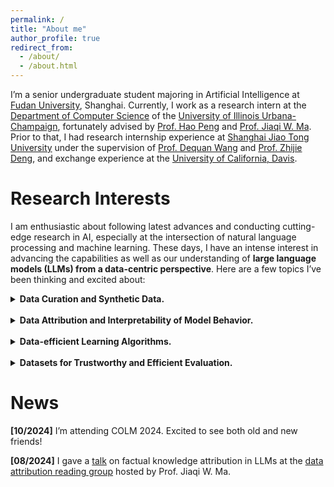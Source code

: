 ```yaml
---
permalink: /
title: "About me"
author_profile: true
redirect_from: 
  - /about/
  - /about.html
---
```


I’m a senior undergraduate student majoring in Artificial Intelligence at [Fudan University](https://www.fudan.edu.cn/en/), Shanghai. Currently, I work as a research intern at the [Department of Computer Science](https://siebelschool.illinois.edu/) of the [University of Illinois Urbana-Champaign](https://illinois.edu/), fortunately advised by [Prof. Hao Peng](https://haopeng-nlp.github.io/) and [Prof. Jiaqi W. Ma](https://jiaqima.github.io/). Prior to that, I had research internship experience at [Shanghai Jiao Tong University](https://en.sjtu.edu.cn/) under the supervision of [Prof. Dequan Wang](https://dequan.wang/) and [Prof. Zhijie Deng](https://thudzj.github.io/), and exchange experience at the [University of California, Davis](https://www.ucdavis.edu/). 


<!-- <details>
<summary><strong>demo</strong></summary>

**Markdown** content here.

</details> -->


# Research Interests
I am enthusiastic about following latest advances and conducting cutting-edge research in AI, especially at the intersection of natural language processing and machine learning. These days, I have an intense interest in advancing the capabilities as well as our understanding of **large language models (LLMs) from a data-centric perspective**. Here are a few topics I’ve been thinking and excited about:


<details>
<summary><strong>Data Curation and Synthetic Data.</strong></summary>

Today’s capable LLMs are powered by automated data curation pipelines, where large-scale datasets synthesized by LLMs themselves play a crucial role. But the prevalent noise and redundancy contained in synthetic datasets haven’t received enough attention. There’s also a lack of understanding on how various properties of synthetic data, including correctness, diversity and generation sources (e.g., real-world, on-policy or off-policy generators) contribute to the LM’s ultimate learning outcome. 

- Can we build principled data **selection** techniques that not only identify individual data points with favorable properties, but also model the interactions inside a subset of data and their joint influence? 
- Is it possible that certain human-perceived noise and redundancy in synthetic data are actually beneficial to language models? 
- In light of this, how can we further design efficient curation pipelines with better quality and diversity control?

</details>


<br>


<details>
<summary><strong>Data Attribution and Interpretability of Model Behavior.</strong></summary>

Attributing model behavior to specific training data is of vital importance to the trustworthy deployment of LLMs. But the efficiency of traditional data attribution techniques have become a major bottleneck when it comes to LLM-scale applications. It’s also questionable whether they can be well transferred across models of different sizes and architectures, and generalizable across different tasks and application domains. I’m thus interested in designing a more accessible and generalizable data attribution framework tailored to LLMs, and applying such a framework to promote trustworthy applications of LLMs in various scientific domains.

</details>


<br>


<details>
<summary><strong>Data-efficient Learning Algorithms.</strong></summary>

The success of current LLMs is a combined accomplishment of multiple learning paradigms, including unsupervised pre-training, supervised post-training (e.g., instruction tuning and preference learning) and inference-time context optimization (e.g., in-context learning and RAG). But it still remains unclear what the language model essentially learns in these learning stages, and how various forms of data contribute differently to each stage. 

- How can we scientifically study their respective working mechanism? 
- What are the shared and exclusive characteristics of "good" data for different stages? 
- Can we build algorithms that can utilize data more efficiently given the specific mechanism of each learning stage?

The following two lines of work are good examples of building and improving data-efficient learning algorithms:

- **Advance the understanding of in-context learning:** [In-context Vectors](https://arxiv.org/abs/2311.06668).
- **Improve the efficiency of supervision for preference learning:** from [DPO](https://arxiv.org/abs/2305.18290) to [KTO](https://arxiv.org/abs/2402.01306), [NCA](https://arxiv.org/abs/2402.05369), etc.

</details>


<br>


<details>
<summary><strong>Datasets for Trustworthy and Efficient Evaluation.</strong></summary>

What cannot be measured, cannot be improved. I aim to improve the evaluation of LLM capabilities from with respect to both trustworthiness and efficiency.

- How can we improve the robustness of the same evaluation pipeline across different models and hardware conditions? And how well do current evaluation methods truly reflect the LLM’s performance on the capabilities they benchmark?
- There’s also a trade-off between trustworthy and efficient evaluation. Can we maintain the robustness of evaluation results while reducing the cost of exhaustive runs, possibly by removing noisy and over-represented samples in evaluation datasets?

</details>


# News
**[10/2024]** I’m attending COLM 2024. Excited to see both old and new friends!

**[08/2024]** I gave a [talk](https://trais-lab.github.io/dattri-reading-group/recording/2024/7/) on factual knowledge attribution in LLMs at the [data attribution reading group](https://trais-lab.github.io/dattri-reading-group/) hosted by Prof. Jiaqi W. Ma.